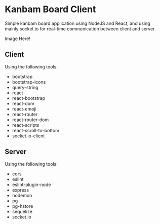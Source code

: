 # Kanbam Board Client

Simple kanbam board application using NodeJS and React, and using mainly socket.io for real-time communication between client and server.

Image Here!

## Client

Using the following tools:
* bootstrap
* bootstrap-icons
* query-string
* react
* react-bootstrap
* react-dom
* react-emoji
* react-router
* react-router-dom
* react-scripts
* react-scroll-to-bottom
* socket.io-client

## Server

Using the following tools:
* cors
* eslint
* eslint-plugin-node
* express
* nodemon
* pg
* pg-hstore
* sequelize
* socket.io
